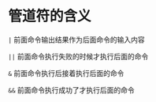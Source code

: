 # 管道符的含义

`|` 前面命令输出结果作为后面命令的输入内容

`||` 前面命令执行失败的时候才执行后面的命令

`&` 前面命令执行后接着执行后面的命令

`&&` 前面命令执行成功了才执行后面的命令
